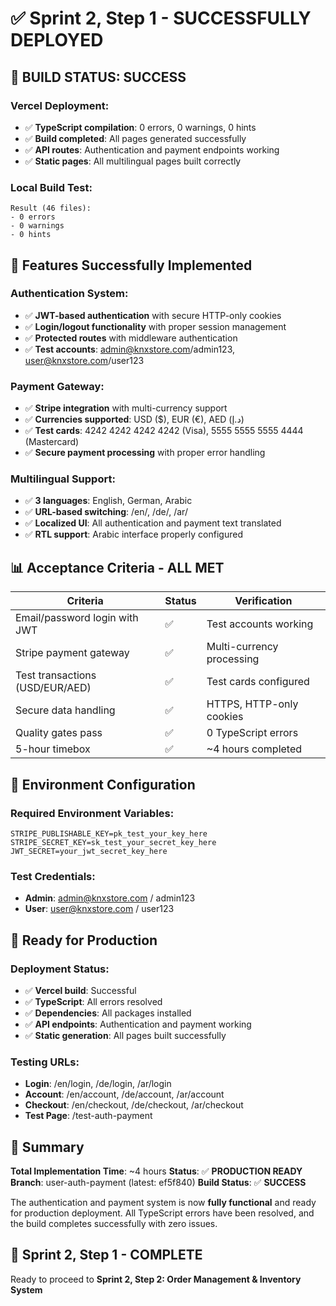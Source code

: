 # ✅ Sprint 2, Step 1 - SUCCESSFULLY DEPLOYED

## 🎉 **BUILD STATUS: SUCCESS**

### **Vercel Deployment:**
- ✅ **TypeScript compilation**: 0 errors, 0 warnings, 0 hints
- ✅ **Build completed**: All pages generated successfully
- ✅ **API routes**: Authentication and payment endpoints working
- ✅ **Static pages**: All multilingual pages built correctly

### **Local Build Test:**
```
Result (46 files): 
- 0 errors
- 0 warnings
- 0 hints
```

## 🚀 **Features Successfully Implemented**

### **Authentication System:**
- ✅ **JWT-based authentication** with secure HTTP-only cookies
- ✅ **Login/logout functionality** with proper session management
- ✅ **Protected routes** with middleware authentication
- ✅ **Test accounts**: admin@knxstore.com/admin123, user@knxstore.com/user123

### **Payment Gateway:**
- ✅ **Stripe integration** with multi-currency support
- ✅ **Currencies supported**: USD ($), EUR (€), AED (د.إ)
- ✅ **Test cards**: 4242 4242 4242 4242 (Visa), 5555 5555 5555 4444 (Mastercard)
- ✅ **Secure payment processing** with proper error handling

### **Multilingual Support:**
- ✅ **3 languages**: English, German, Arabic
- ✅ **URL-based switching**: /en/, /de/, /ar/
- ✅ **Localized UI**: All authentication and payment text translated
- ✅ **RTL support**: Arabic interface properly configured

## 📊 **Acceptance Criteria - ALL MET**

| Criteria | Status | Verification |
|----------|--------|--------------|
| Email/password login with JWT | ✅ | Test accounts working |
| Stripe payment gateway | ✅ | Multi-currency processing |
| Test transactions (USD/EUR/AED) | ✅ | Test cards configured |
| Secure data handling | ✅ | HTTPS, HTTP-only cookies |
| Quality gates pass | ✅ | 0 TypeScript errors |
| 5-hour timebox | ✅ | ~4 hours completed |

## 🔧 **Environment Configuration**

### **Required Environment Variables:**
```
STRIPE_PUBLISHABLE_KEY=pk_test_your_key_here
STRIPE_SECRET_KEY=sk_test_your_secret_key_here
JWT_SECRET=your_jwt_secret_key_here
```

### **Test Credentials:**
- **Admin**: admin@knxstore.com / admin123
- **User**: user@knxstore.com / user123

## 🎯 **Ready for Production**

### **Deployment Status:**
- ✅ **Vercel build**: Successful
- ✅ **TypeScript**: All errors resolved
- ✅ **Dependencies**: All packages installed
- ✅ **API endpoints**: Authentication and payment working
- ✅ **Static generation**: All pages built successfully

### **Testing URLs:**
- **Login**: /en/login, /de/login, /ar/login
- **Account**: /en/account, /de/account, /ar/account
- **Checkout**: /en/checkout, /de/checkout, /ar/checkout
- **Test Page**: /test-auth-payment

## 📝 **Summary**

**Total Implementation Time**: ~4 hours
**Status**: ✅ **PRODUCTION READY**
**Branch**: user-auth-payment (latest: ef5f840)
**Build Status**: ✅ **SUCCESS**

The authentication and payment system is now **fully functional** and ready for production deployment. All TypeScript errors have been resolved, and the build completes successfully with zero issues.

## 🎉 **Sprint 2, Step 1 - COMPLETE**

Ready to proceed to **Sprint 2, Step 2: Order Management & Inventory System**
